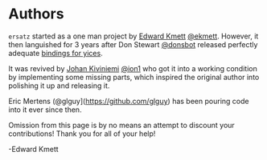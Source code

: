 Authors
=======

`ersatz` started as a one man project by [Edward Kmett](mailto:ekmett@gmail.com) [@ekmett](https://github.com/ekmett).
However, it then languished for 3 years after Don Stewart [@donsbot](https://github.com/donsbot) released perfectly adequate [bindings for yices](http://hackage.haskell.org/package/yices-painless).

It was revived by [Johan Kiviniemi](mailto:ersatz@johan.kiviniemi.name) [@ion1](https://github.com/ion1) who got it into a working condition by implementing some missing parts, which inspired the original author into polishing it up and releasing it.

Eric Mertens (@glguy](https://github.com/glguy) has been pouring code into it ever since then.

Omission from this page is by no means an attempt to discount your contributions! Thank you for all of your help!

-Edward Kmett
